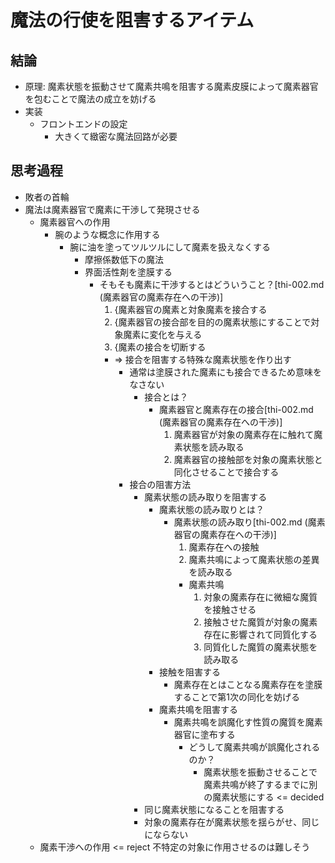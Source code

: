 # 魔法の行使を阻害するアイテム
## 結論
- 原理: 魔素状態を振動させて魔素共鳴を阻害する魔素皮膜によって魔素器官を包むことで魔法の成立を妨げる
- 実装
  - フロントエンドの設定
    - 大きくて緻密な魔法回路が必要

## 思考過程
- 敗者の首輪
- 魔法は魔素器官で魔素に干渉して発現させる
  - 魔素器官への作用
    - 腕のような概念に作用する
      - 腕に油を塗ってツルツルにして魔素を扱えなくする
        - 摩擦係数低下の魔法
        - 界面活性剤を塗膜する
          - そもそも魔素に干渉するとはどういうこと？[thi-002.md (魔素器官の魔素存在への干渉)]
            1. {魔素器官の魔素と対象魔素を接合する
            2. {魔素器官の接合部を目的の魔素状態にすることで対象魔素に変化を与える
            3. {魔素の接合を切断する
            - => 接合を阻害する特殊な魔素状態を作り出す
              - 通常は塗膜された魔素にも接合できるため意味をなさない
                - 接合とは？
                  - 魔素器官と魔素存在の接合[thi-002.md (魔素器官の魔素存在への干渉)]
                    1. 魔素器官が対象の魔素存在に触れて魔素状態を読み取る
                    2. 魔素器官の接触部を対象の魔素状態と同化させることで接合する
              - 接合の阻害方法
                - 魔素状態の読み取りを阻害する
                  - 魔素状態の読み取りとは？
                    - 魔素状態の読み取り[thi-002.md (魔素器官の魔素存在への干渉)]
                      1. 魔素存在への接触
                      2. 魔素共鳴によって魔素状態の差異を読み取る
                        - 魔素共鳴
                          1. 対象の魔素存在に微細な魔質を接触させる
                          2. 接触させた魔質が対象の魔素存在に影響されて同質化する
                          3. 同質化した魔質の魔素状態を読み取る
                  - 接触を阻害する
                    - 魔素存在とはことなる魔素存在を塗膜することで第1次の同化を妨げる
                  - 魔素共鳴を阻害する
                    - 魔素共鳴を誤魔化す性質の魔質を魔素器官に塗布する
                      - どうして魔素共鳴が誤魔化されるのか？
                        - 魔素状態を振動させることで魔素共鳴が終了するまでに別の魔素状態にする <= decided
                - 同じ魔素状態になることを阻害する
                - 対象の魔素存在が魔素状態を揺らがせ、同じにならない
  - 魔素干渉への作用 <= reject 不特定の対象に作用させるのは難しそう
